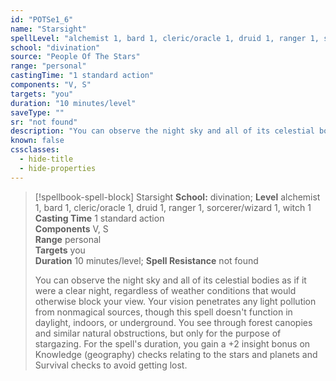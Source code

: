 ```yaml
---
id: "POTSe1_6"
name: "Starsight"
spellLevel: "alchemist 1, bard 1, cleric/oracle 1, druid 1, ranger 1, sorcerer/wizard 1, witch 1"
school: "divination"
source: "People Of The Stars"
range: "personal"
castingTime: "1 standard action"
components: "V, S"
targets: "you"
duration: "10 minutes/level"
saveType: ""
sr: "not found"
description: "You can observe the night sky and all of its celestial bodies as if it were a clear night, regardless of weather conditions that would otherwise block your view. Your vision penetrates any light pollution from nonmagical sources, though this spell doesn't function in daylight, indoors, or underground. You see through forest canopies and similar natural obstructions, but only for the purpose of stargazing. For the spell's duration, you gain a +2 insight bonus on Knowledge (geography) checks relating to the stars and planets and Survival checks to avoid getting lost."
known: false
cssclasses:
  - hide-title
  - hide-properties
---
```


> [!spellbook-spell-block] Starsight
> **School:** divination; **Level** alchemist 1, bard 1, cleric/oracle 1, druid 1, ranger 1, sorcerer/wizard 1, witch 1
> **Casting Time** 1 standard action  
> **Components** V, S  
> **Range** personal  
> **Targets** you  
> **Duration** 10 minutes/level; **Spell Resistance** not found
> 
> You can observe the night sky and all of its celestial bodies as if it were a clear night, regardless of weather conditions that would otherwise block your view. Your vision penetrates any light pollution from nonmagical sources, though this spell doesn't function in daylight, indoors, or underground. You see through forest canopies and similar natural obstructions, but only for the purpose of stargazing. For the spell's duration, you gain a +2 insight bonus on Knowledge (geography) checks relating to the stars and planets and Survival checks to avoid getting lost.